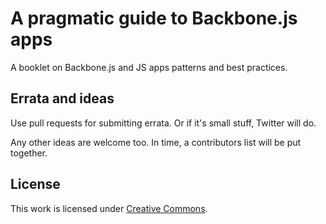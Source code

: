 A pragmatic guide to Backbone.js apps
=====================================

A booklet on Backbone.js and JS apps patterns and best practices.

## Errata and ideas

Use pull requests for submitting errata. Or if it's small stuff, Twitter will do.

Any other ideas are welcome too. In time, a contributors list will be put together.

## License

This work is licensed under [Creative Commons](http://creativecommons.org/).
